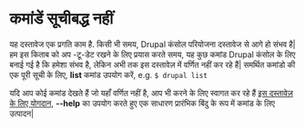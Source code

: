 # कमांडें सूचीबद्ध नहीं
यह दस्तावेज एक प्रगति काम है. किसी भी समय, Drupal कंसोल परियोजना दस्तावेज से आगे हो संभव है| हम इस किताब को अप -टू-डेट  रखने के लिए प्रयास करते समय, यह कुछ कमांड Drupal कंसोल के लिए बनाई गई है कि हमेशा संभव है, लेकिन अभी तक इस दस्तावेज़ में वर्णित नहीं कर रहे हैं| समर्थित कमांडो की एक पूरी सूची के लिए, **list** कमांड उपयोग करें, e.g. `$ drupal list`

यदि आप कोई कमांड देखते हैं जो यहाँ वर्णित नहीं है, आप भी करने के लिए स्वागत कर रहे हैं [इस दस्तावेज़ के लिए योगदान](../contribute_to_drupal_console/contribute-to-the-drupal-console-book.md "Contribute to the Drupal Console documentation"),  **--help** का उपयोग करते हुए एक साधारण प्रारंभिक बिंदु के रूप में कमांड के लिए उत्पादन|
